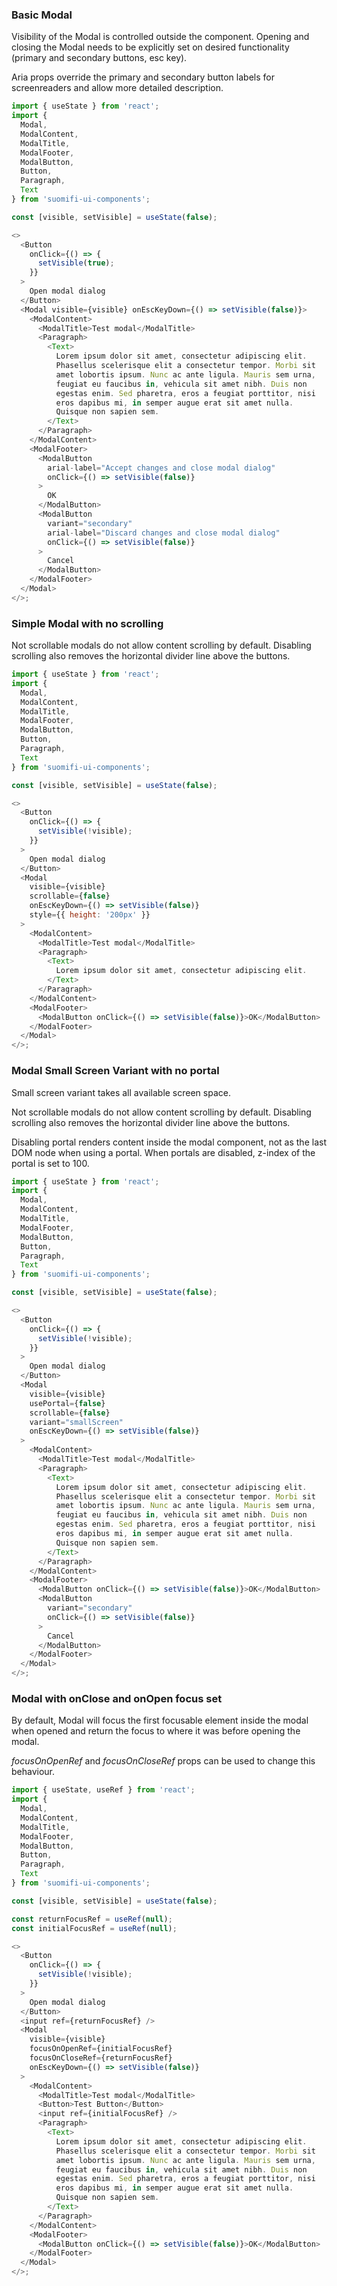 ### Basic Modal

Visibility of the Modal is controlled outside the component. Opening and closing the Modal needs to be explicitly set on desired functionality (primary and secondary buttons, esc key).

Aria props override the primary and secondary button labels for screenreaders and allow more detailed description.

```js
import { useState } from 'react';
import {
  Modal,
  ModalContent,
  ModalTitle,
  ModalFooter,
  ModalButton,
  Button,
  Paragraph,
  Text
} from 'suomifi-ui-components';

const [visible, setVisible] = useState(false);

<>
  <Button
    onClick={() => {
      setVisible(true);
    }}
  >
    Open modal dialog
  </Button>
  <Modal visible={visible} onEscKeyDown={() => setVisible(false)}>
    <ModalContent>
      <ModalTitle>Test modal</ModalTitle>
      <Paragraph>
        <Text>
          Lorem ipsum dolor sit amet, consectetur adipiscing elit.
          Phasellus scelerisque elit a consectetur tempor. Morbi sit
          amet lobortis ipsum. Nunc ac ante ligula. Mauris sem urna,
          feugiat eu faucibus in, vehicula sit amet nibh. Duis non
          egestas enim. Sed pharetra, eros a feugiat porttitor, nisi
          eros dapibus mi, in semper augue erat sit amet nulla.
          Quisque non sapien sem.
        </Text>
      </Paragraph>
    </ModalContent>
    <ModalFooter>
      <ModalButton
        arial-label="Accept changes and close modal dialog"
        onClick={() => setVisible(false)}
      >
        OK
      </ModalButton>
      <ModalButton
        variant="secondary"
        arial-label="Discard changes and close modal dialog"
        onClick={() => setVisible(false)}
      >
        Cancel
      </ModalButton>
    </ModalFooter>
  </Modal>
</>;
```

### Simple Modal with no scrolling

Not scrollable modals do not allow content scrolling by default. Disabling scrolling also removes the horizontal divider line above the buttons.

```js
import { useState } from 'react';
import {
  Modal,
  ModalContent,
  ModalTitle,
  ModalFooter,
  ModalButton,
  Button,
  Paragraph,
  Text
} from 'suomifi-ui-components';

const [visible, setVisible] = useState(false);

<>
  <Button
    onClick={() => {
      setVisible(!visible);
    }}
  >
    Open modal dialog
  </Button>
  <Modal
    visible={visible}
    scrollable={false}
    onEscKeyDown={() => setVisible(false)}
    style={{ height: '200px' }}
  >
    <ModalContent>
      <ModalTitle>Test modal</ModalTitle>
      <Paragraph>
        <Text>
          Lorem ipsum dolor sit amet, consectetur adipiscing elit.
        </Text>
      </Paragraph>
    </ModalContent>
    <ModalFooter>
      <ModalButton onClick={() => setVisible(false)}>OK</ModalButton>
    </ModalFooter>
  </Modal>
</>;
```

### Modal Small Screen Variant with no portal

Small screen variant takes all available screen space.

Not scrollable modals do not allow content scrolling by default. Disabling scrolling also removes the horizontal divider line above the buttons.

Disabling portal renders content inside the modal component, not as the last DOM node when using a portal. When portals are disabled, z-index of the portal is set to 100.

```js
import { useState } from 'react';
import {
  Modal,
  ModalContent,
  ModalTitle,
  ModalFooter,
  ModalButton,
  Button,
  Paragraph,
  Text
} from 'suomifi-ui-components';

const [visible, setVisible] = useState(false);

<>
  <Button
    onClick={() => {
      setVisible(!visible);
    }}
  >
    Open modal dialog
  </Button>
  <Modal
    visible={visible}
    usePortal={false}
    scrollable={false}
    variant="smallScreen"
    onEscKeyDown={() => setVisible(false)}
  >
    <ModalContent>
      <ModalTitle>Test modal</ModalTitle>
      <Paragraph>
        <Text>
          Lorem ipsum dolor sit amet, consectetur adipiscing elit.
          Phasellus scelerisque elit a consectetur tempor. Morbi sit
          amet lobortis ipsum. Nunc ac ante ligula. Mauris sem urna,
          feugiat eu faucibus in, vehicula sit amet nibh. Duis non
          egestas enim. Sed pharetra, eros a feugiat porttitor, nisi
          eros dapibus mi, in semper augue erat sit amet nulla.
          Quisque non sapien sem.
        </Text>
      </Paragraph>
    </ModalContent>
    <ModalFooter>
      <ModalButton onClick={() => setVisible(false)}>OK</ModalButton>
      <ModalButton
        variant="secondary"
        onClick={() => setVisible(false)}
      >
        Cancel
      </ModalButton>
    </ModalFooter>
  </Modal>
</>;
```

### Modal with onClose and onOpen focus set

By default, Modal will focus the first focusable element inside the modal when opened and return the focus to where it was before opening the modal.

_focusOnOpenRef_ and _focusOnCloseRef_ props can be used to change this behaviour.

```js
import { useState, useRef } from 'react';
import {
  Modal,
  ModalContent,
  ModalTitle,
  ModalFooter,
  ModalButton,
  Button,
  Paragraph,
  Text
} from 'suomifi-ui-components';

const [visible, setVisible] = useState(false);

const returnFocusRef = useRef(null);
const initialFocusRef = useRef(null);

<>
  <Button
    onClick={() => {
      setVisible(!visible);
    }}
  >
    Open modal dialog
  </Button>
  <input ref={returnFocusRef} />
  <Modal
    visible={visible}
    focusOnOpenRef={initialFocusRef}
    focusOnCloseRef={returnFocusRef}
    onEscKeyDown={() => setVisible(false)}
  >
    <ModalContent>
      <ModalTitle>Test modal</ModalTitle>
      <Button>Test Button</Button>
      <input ref={initialFocusRef} />
      <Paragraph>
        <Text>
          Lorem ipsum dolor sit amet, consectetur adipiscing elit.
          Phasellus scelerisque elit a consectetur tempor. Morbi sit
          amet lobortis ipsum. Nunc ac ante ligula. Mauris sem urna,
          feugiat eu faucibus in, vehicula sit amet nibh. Duis non
          egestas enim. Sed pharetra, eros a feugiat porttitor, nisi
          eros dapibus mi, in semper augue erat sit amet nulla.
          Quisque non sapien sem.
        </Text>
      </Paragraph>
    </ModalContent>
    <ModalFooter>
      <ModalButton onClick={() => setVisible(false)}>OK</ModalButton>
    </ModalFooter>
  </Modal>
</>;
```
